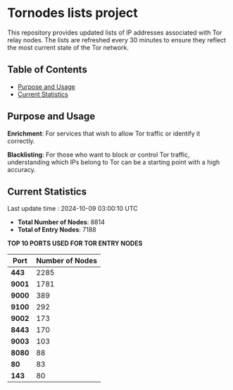 # Tornodes lists project

This repository provides updated lists of IP addresses associated with Tor relay nodes. The lists are refreshed every 30 minutes to ensure they reflect the most current state of the Tor network.

## Table of Contents

- [Purpose and Usage](#purpose-and-usage)
- [Current Statistics](#current-statistics)


## Purpose and Usage

**Enrichment**: For services that wish to allow Tor traffic or identify it correctly.

**Blacklisting**: For those who want to block or control Tor traffic, understanding which IPs belong to Tor can be a starting point with a high accuracy.

## Current Statistics

Last update time : 2024-10-09 03:00:10 UTC

- **Total Number of Nodes**: 8814
- **Total of Entry Nodes**: 7188

**TOP 10 PORTS USED FOR TOR ENTRY NODES**

| **Port** | **Number of Nodes** |
|------|-----------------|
| **443**   | 2285  |
| **9001**   | 1781  |
| **9000**   | 389  |
| **9100**   | 292  |
| **9002**   | 173  |
| **8443**   | 170  |
| **9003**   | 103  |
| **8080**   | 88  |
| **80**   | 83  |
| **143**   | 80  |

